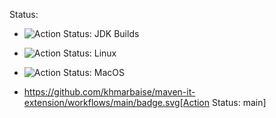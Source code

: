Status:

* ![Action Status: JDK Builds](https://github.com/khmarbaise/maven-it-extension/workflows/.github/workflows/jdkbuilds.yml/badge.svg)
* ![Action Status: Linux](https://github.com/khmarbaise/maven-it-extension/workflows/Linux/badge.svg)
* ![Action Status: MacOS](https://github.com/khmarbaise/maven-it-extension/workflows/MacOS/badge.svg)

* https://github.com/khmarbaise/maven-it-extension/workflows/main/badge.svg[Action Status: main]
